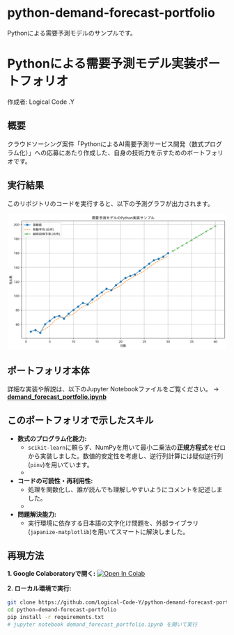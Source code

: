 # python-demand-forecast-portfolio
Pythonによる需要予測モデルのサンプルです。
# Pythonによる需要予測モデル実装ポートフォリオ

作成者: Logical Code .Y

## 概要
クラウドソーシング案件「PythonによるAI需要予測サービス開発（数式プログラム化）」への応募にあたり作成した、自身の技術力を示すためのポートフォリオです。

## 実行結果
このリポジトリのコードを実行すると、以下の予測グラフが出力されます。

![需要予測グラフ](demand_prediction_sample.png)

## ポートフォリオ本体
詳細な実装や解説は、以下のJupyter Notebookファイルをご覧ください。
→ **[demand_forecast_portfolio.ipynb](demand_forecast_portfolio.ipynb)**

## このポートフォリオで示したスキル
- **数式のプログラム化能力:**
  - `scikit-learn`に頼らず、NumPyを用いて最小二乗法の**正規方程式**をゼロから実装しました。数値的安定性を考慮し、逆行列計算には疑似逆行列(`pinv`)を用いています。
  - 
- **コードの可読性・再利用性:**
  - 処理を関数化し、誰が読んでも理解しやすいようにコメントを記述しました。
  - 
- **問題解決能力:**
  - 実行環境に依存する日本語の文字化け問題を、外部ライブラリ(`japanize-matplotlib`)を用いてスマートに解決しました。

## 再現方法
**1. Google Colaboratoryで開く:**
[![Open In Colab](https://colab.research.google.com/assets/colab-badge.svg)](https://colab.research.google.com/github/Logical-Code-Y/python-demand-forecast-portfolio/blob/main/demand_forecast_portfolio.ipynb)

**2. ローカル環境で実行:**
```bash
git clone https://github.com/Logical-Code-Y/python-demand-forecast-portfolio.git
cd python-demand-forecast-portfolio
pip install -r requirements.txt
# jupyter notebook demand_forecast_portfolio.ipynb を開いて実行
